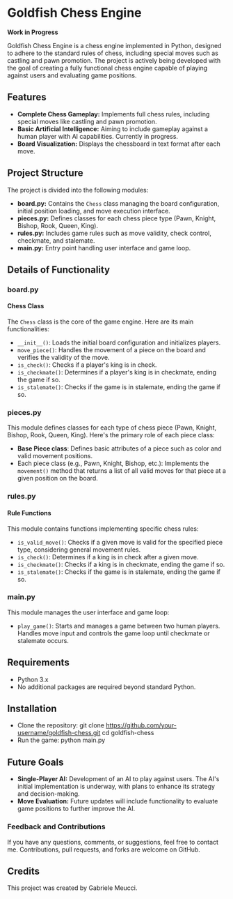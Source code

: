 # Goldfish Chess Engine

**Work in Progress**

Goldfish Chess Engine is a chess engine implemented in Python, designed to adhere to the standard rules of chess, including special moves such as castling and pawn promotion. The project is actively being developed with the goal of creating a fully functional chess engine capable of playing against users and evaluating game positions.

## Features

- **Complete Chess Gameplay:** Implements full chess rules, including special moves like castling and pawn promotion.
- **Basic Artificial Intelligence:** Aiming to include gameplay against a human player with AI capabilities. Currently in progress.
- **Board Visualization:** Displays the chessboard in text format after each move.

## Project Structure

The project is divided into the following modules:

- **board.py:** Contains the `Chess` class managing the board configuration, initial position loading, and move execution interface.
- **pieces.py:** Defines classes for each chess piece type (Pawn, Knight, Bishop, Rook, Queen, King).
- **rules.py:** Includes game rules such as move validity, check control, checkmate, and stalemate.
- **main.py:** Entry point handling user interface and game loop.

## Details of Functionality

### board.py

#### Chess Class

The `Chess` class is the core of the game engine. Here are its main functionalities:

- `__init__()`: Loads the initial board configuration and initializes players.
- `move_piece()`: Handles the movement of a piece on the board and verifies the validity of the move.
- `is_check()`: Checks if a player's king is in check.
- `is_checkmate()`: Determines if a player's king is in checkmate, ending the game if so.
- `is_stalemate()`: Checks if the game is in stalemate, ending the game if so.

### pieces.py

This module defines classes for each type of chess piece (Pawn, Knight, Bishop, Rook, Queen, King). Here's the primary role of each piece class:

- **Base Piece class**: Defines basic attributes of a piece such as color and valid movement positions.
- Each piece class (e.g., Pawn, Knight, Bishop, etc.): Implements the `movement()` method that returns a list of all valid moves for that piece at a given position on the board.

### rules.py

#### Rule Functions

This module contains functions implementing specific chess rules:

- `is_valid_move()`: Checks if a given move is valid for the specified piece type, considering general movement rules.
- `is_check()`: Determines if a king is in check after a given move.
- `is_checkmate()`: Checks if a king is in checkmate, ending the game if so.
- `is_stalemate()`: Checks if the game is in stalemate, ending the game if so.

### main.py

This module manages the user interface and game loop:

- `play_game()`: Starts and manages a game between two human players. Handles move input and controls the game loop until checkmate or stalemate occurs.

## Requirements

- Python 3.x
- No additional packages are required beyond standard Python.

## Installation

- Clone the repository:
git clone https://github.com/your-username/goldfish-chess.git cd goldfish-chess
- Run the game:
python main.py

## Future Goals

- **Single-Player AI:** Development of an AI to play against users. The AI's initial implementation is underway, with plans to enhance its strategy and decision-making.
- **Move Evaluation:** Future updates will include functionality to evaluate game positions to further improve the AI.

### Feedback and Contributions

If you have any questions, comments, or suggestions, feel free to contact me. Contributions, pull requests, and forks are welcome on GitHub.

## Credits

This project was created by Gabriele Meucci.
